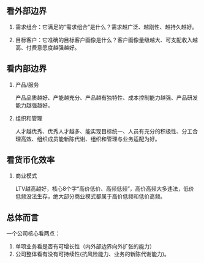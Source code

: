 ## 看外部边界

1. 需求组合：它满足的“需求组合”是什么？需求越广泛、越刚性、越持久越好。



2. 目标客户：它准确的目标客户画像是什么？客户画像量级越大、可支配收入越高、付费意愿度越强越好。



## 看内部边界



1. 产品/服务

   产品品质越好、产能越充分、产品越有独特性、成本控制能力越强、产品研发能力越强越好。



2. 组织和管理

   人才越优秀、优秀人才越多、能实现目标统一、人员有充分的积极性、分工合理高效、组织成员能新陈代谢、组织和管理与业务适配为好。



## 看货币化效率



1. 商业模式

   LTV越高越好，核心8个字“高价低价、高频低频”，高价高频大多违法，低价低频没法生存，绝大部分商业模式都属于高价低频和低价高频。



## 总体而言

一个公司核心看两点：

1. 单项业务看是否有可增长性（内外部边界向外扩张的能力）
2. 公司整体看有没有可持续性(抗风险能力、业务的新陈代谢能力)。